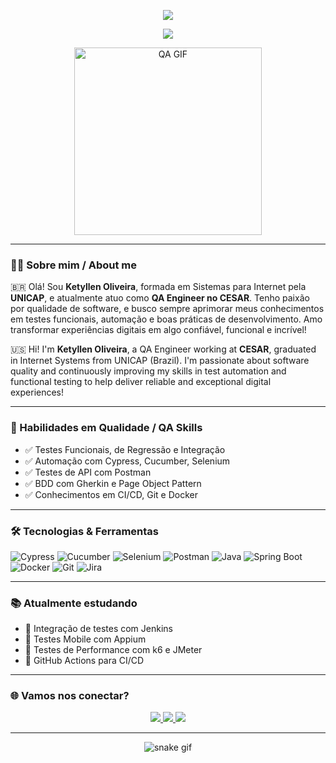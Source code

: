 <!-- Banner Colorido -->
<p align="center">
  <img src="https://capsule-render.vercel.app/api?type=waving&color=0:ff69b4,100:8a2be2&height=180&section=header&text=Ketyllen%20Oliveira%20💻%20QA%20Engineer&fontSize=30&fontColor=ffffff&animation=fadeIn" />
</p>

<!-- Typing Effect -->
<p align="center">
  <img src="https://readme-typing-svg.herokuapp.com?font=Fira+Code&pause=1000&color=F78DA7&center=true&vCenter=true&width=500&lines=Olá%2C+eu+sou+a+Ketyllen!;QA+Engineer+no+CESAR.;Testes+automatizados+e+funcionais.;Garantindo+qualidade+em+produtos+digitais+🚀" />
</p>

<!-- GIF de QA -->
<p align="center">
  <img src="https://media.giphy.com/media/v1.Y2lkPTc5MGI3NjExNzFzMGE5am12dW10eTZmNzN4ZWQ4OG40NmdrdnE4ejcyOXV4azhlbiZlcD12MV9naWZzX3NlYXJjaCZjdD1n/G96Zap0XQHSxG/giphy.gif" width="300px" alt="QA GIF" />
</p>

---

### 👩‍💻 Sobre mim / About me

🇧🇷 Olá! Sou **Ketyllen Oliveira**, formada em Sistemas para Internet pela **UNICAP**, e atualmente atuo como **QA Engineer no CESAR**. Tenho paixão por qualidade de software, e busco sempre aprimorar meus conhecimentos em testes funcionais, automação e boas práticas de desenvolvimento. Amo transformar experiências digitais em algo confiável, funcional e incrível!

🇺🇸 Hi! I'm **Ketyllen Oliveira**, a QA Engineer working at **CESAR**, graduated in Internet Systems from UNICAP (Brazil). I'm passionate about software quality and continuously improving my skills in test automation and functional testing to help deliver reliable and exceptional digital experiences!

---

### 🧪 Habilidades em Qualidade / QA Skills

- ✅ Testes Funcionais, de Regressão e Integração  
- ✅ Automação com Cypress, Cucumber, Selenium  
- ✅ Testes de API com Postman  
- ✅ BDD com Gherkin e Page Object Pattern  
- ✅ Conhecimentos em CI/CD, Git e Docker  

---

### 🛠️ Tecnologias & Ferramentas

![Cypress](https://img.shields.io/badge/-Cypress-0D1117?style=flat&logo=cypress&logoColor=white)
![Cucumber](https://img.shields.io/badge/-Cucumber-23D96C?style=flat&logo=cucumber&logoColor=white)
![Selenium](https://img.shields.io/badge/-Selenium-43B02A?style=flat&logo=selenium&logoColor=white)
![Postman](https://img.shields.io/badge/-Postman-FF6C37?style=flat&logo=postman&logoColor=white)
![Java](https://img.shields.io/badge/-Java-ED8B00?style=flat&logo=openjdk&logoColor=white)
![Spring Boot](https://img.shields.io/badge/-SpringBoot-6DB33F?style=flat&logo=springboot&logoColor=white)
![Docker](https://img.shields.io/badge/-Docker-2496ED?style=flat&logo=docker&logoColor=white)
![Git](https://img.shields.io/badge/-Git-E44C30?style=flat&logo=git&logoColor=white)
![Jira](https://img.shields.io/badge/-Jira-0052CC?style=flat&logo=jira&logoColor=white)

---

### 📚 Atualmente estudando

- 📌 Integração de testes com Jenkins  
- 📌 Testes Mobile com Appium  
- 📌 Testes de Performance com k6 e JMeter  
- 📌 GitHub Actions para CI/CD  

---

### 🌐 Vamos nos conectar?

<p align="center">
  <a href="https://www.linkedin.com/in/ketyllenoliveira/" target="_blank">
    <img src="https://img.shields.io/badge/-LinkedIn-%230077B5?style=for-the-badge&logo=linkedin&logoColor=white" />
  </a>
  <a href="mailto:ketyllen.pessoalo@gmail.com">
    <img src="https://img.shields.io/badge/-Gmail-%23333?style=for-the-badge&logo=gmail&logoColor=white" />
  </a>
  <a href="https://www.instagram.com/ketyllen.dev/" target="_blank">
    <img src="https://img.shields.io/badge/-Instagram-%23E4405F?style=for-the-badge&logo=instagram&logoColor=white" />
  </a>
</p>

---

<!-- Snake GitHub Contribution -->
<p align="center">
  <img src="https://github.com/ketyllen/ketyllen/blob/output/github-contribution-grid-snake.svg" alt="snake gif" />
</p>
